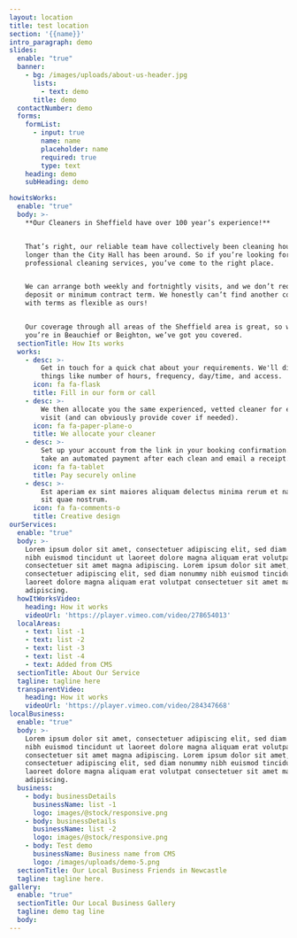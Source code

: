 ```yaml
---
layout: location
title: test location
section: '{{name}}'
intro_paragraph: demo
slides:
  enable: "true"
  banner:
    - bg: /images/uploads/about-us-header.jpg
      lists:
        - text: demo
      title: demo
  contactNumber: demo
  forms:
    formList:
      - input: true
        name: name
        placeholder: name
        required: true
        type: text
    heading: demo
    subHeading: demo

howitsWorks:
  enable: "true"
  body: >-
    **Our Cleaners in Sheffield have over 100 year’s experience!**


    That’s right, our reliable team have collectively been cleaning houses
    longer than the City Hall has been around. So if you’re looking for
    professional cleaning services, you’ve come to the right place.


    We can arrange both weekly and fortnightly visits, and we don’t require any
    deposit or minimum contract term. We honestly can’t find another company
    with terms as flexible as ours!


    Our coverage through all areas of the Sheffield area is great, so whether
    you’re in Beauchief or Beighton, we’ve got you covered.
  sectionTitle: How Its works
  works:
    - desc: >-
        Get in touch for a quick chat about your requirements. We'll discuss
        things like number of hours, frequency, day/time, and access.
      icon: fa fa-flask
      title: Fill in our form or call
    - desc: >-
        We then allocate you the same experienced, vetted cleaner for every
        visit (and can obviously provide cover if needed).
      icon: fa fa-paper-plane-o
      title: We allocate your cleaner
    - desc: >-
        Set up your account from the link in your booking confirmation. We'll
        take an automated payment after each clean and email a receipt.
      icon: fa fa-tablet
      title: Pay securely online
    - desc: >-
        Est aperiam ex sint maiores aliquam delectus minima rerum et natus rerum
        sit quae nostrum.
      icon: fa fa-comments-o
      title: Creative design
ourServices:
  enable: "true"
  body: >-
    Lorem ipsum dolor sit amet, consectetuer adipiscing elit, sed diam nonummy
    nibh euismod tincidunt ut laoreet dolore magna aliquam erat volutpat
    consectetuer sit amet magna adipiscing. Lorem ipsum dolor sit amet,
    consectetuer adipiscing elit, sed diam nonummy nibh euismod tincidunt ut
    laoreet dolore magna aliquam erat volutpat consectetuer sit amet magna
    adipiscing.
  howItWorksVideo:
    heading: How it works
    videoUrl: 'https://player.vimeo.com/video/278654013'
  localAreas:
    - text: list -1
    - text: list -2
    - text: list -3
    - text: list -4
    - text: Added from CMS
  sectionTitle: About Our Service
  tagline: tagline here
  transparentVideo:
    heading: How it works
    videoUrl: 'https://player.vimeo.com/video/284347668'
localBusiness:
  enable: "true"
  body: >-
    Lorem ipsum dolor sit amet, consectetuer adipiscing elit, sed diam nonummy
    nibh euismod tincidunt ut laoreet dolore magna aliquam erat volutpat
    consectetuer sit amet magna adipiscing. Lorem ipsum dolor sit amet,
    consectetuer adipiscing elit, sed diam nonummy nibh euismod tincidunt ut
    laoreet dolore magna aliquam erat volutpat consectetuer sit amet magna
    adipiscing.
  business:
    - body: businessDetails
      businessName: list -1
      logo: images/@stock/responsive.png
    - body: businessDetails
      businessName: list -2
      logo: images/@stock/responsive.png
    - body: Test demo
      businessName: Business name from CMS
      logo: /images/uploads/demo-5.png
  sectionTitle: Our Local Business Friends in Newcastle
  tagline: tagline here.
gallery:
  enable: "true"
  sectionTitle: Our Local Business Gallery
  tagline: demo tag line
  body:
---
```


